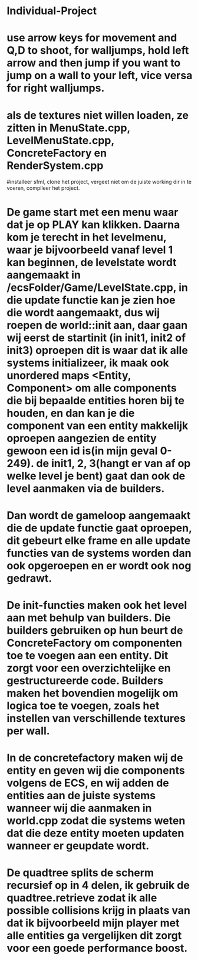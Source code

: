 # Individual-Project
# use arrow keys for movement and Q,D to shoot, for walljumps, hold left arrow and then jump if you want to jump on a wall to your left, vice versa for right walljumps.
# als de textures niet willen loaden, ze zitten in MenuState.cpp, LevelMenuState.cpp, ConcreteFactory en RenderSystem.cpp

#installeer sfml, clone het project, vergeet niet om de juiste working dir in te voeren, compileer het project.

# De game start met een menu waar dat je op PLAY kan klikken. Daarna kom je terecht in het levelmenu, waar je bijvoorbeeld vanaf level 1 kan beginnen, de levelstate wordt aangemaakt in /ecsFolder/Game/LevelState.cpp, in die update functie kan je zien hoe die wordt aangemaakt, dus wij roepen de world::init aan, daar gaan wij eerst de startinit (in init1, init2 of init3) oproepen dit is waar dat ik alle systems initializeer, ik maak ook unordered maps <Entity, Component> om alle components die bij bepaalde entities horen bij te houden, en dan kan je die component van een entity makkelijk oproepen aangezien de entity gewoon een id is(in mijn geval 0-249). de init1, 2, 3(hangt er van af op welke level je bent) gaat dan ook de level aanmaken via de builders.
# Dan wordt de gameloop aangemaakt die de update functie gaat oproepen, dit gebeurt elke frame en alle update functies van de systems worden dan ook opgeroepen en er wordt ook nog gedrawt.
# De init-functies maken ook het level aan met behulp van builders. Die builders gebruiken op hun beurt de ConcreteFactory om componenten toe te voegen aan een entity. Dit zorgt voor een overzichtelijke en gestructureerde code. Builders maken het bovendien mogelijk om logica toe te voegen, zoals het instellen van verschillende textures per wall.
# In de concretefactory maken wij de entity en geven wij die components volgens de ECS, en wij adden de entities aan de juiste systems wanneer wij die aanmaken in world.cpp zodat die systems weten dat die deze entity moeten updaten wanneer er geupdate wordt.
# De quadtree splits de scherm recursief op in 4 delen, ik gebruik de quadtree.retrieve zodat ik alle possible collisions krijg in plaats van dat ik bijvoorbeeld mijn player met alle entities ga vergelijken dit zorgt voor een goede performance boost.

